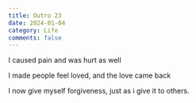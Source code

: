 ```yaml
---
title: Outro 23
date: 2024-01-04
category: Life
comments: false
---
```


I caused pain and was hurt as well

I made people feel loved, and the love came back

I now give myself forgiveness, just as i give it to others.
